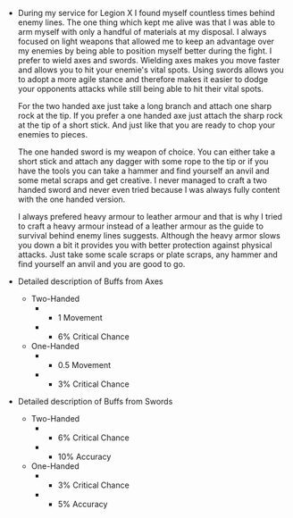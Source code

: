 - During my service for Legion X I found myself countless times behind enemy lines. The one thing which kept me alive was that I was able to arm myself with only a handful of materials at my disposal. I always focused on light weapons that allowed me to keep an advantage over my enemies by being able to position myself better during the fight. I prefer to wield axes and swords. Wielding axes makes you move faster and allows you to hit your enemie's vital spots. Using swords allows you to adopt a more agile stance and therefore makes it easier to dodge your opponents attacks while still being able to hit their vital spots.
  
  For the two handed axe just take a long branch and attach one sharp rock at the tip. If you prefer a one handed axe just attach the sharp rock at the tip of a short stick. And just like that you are ready to chop your enemies to pieces.
  
  The one handed sword is my weapon of choice. You can either take a short stick and attach any dagger with some rope to the tip or if you have the tools you can take a hammer and find yourself an anvil and some metal scraps and get creative. I never managed to craft a two handed sword and never even tried because I was always fully content with the one handed version.
  
  I always prefered heavy armour to leather armour and that is why I tried to craft a heavy armour instead of a leather armour as the guide to survival behind enemy lines suggests. Although the heavy armor slows you down a bit it provides you with better protection against physical attacks. Just take some scale scraps or plate scraps, any hammer and find yourself an anvil and you are good to go.
- Detailed description of Buffs from Axes
	- Two-Handed
		- + 1 Movement
		- + 6% Critical Chance
	- One-Handed
		- + 0.5 Movement
		- + 3% Critical Chance
- Detailed description of Buffs from Swords
	- Two-Handed
		- + 6% Critical Chance
		- + 10% Accuracy
	- One-Handed
		- + 3% Critical Chance
		- + 5% Accuracy
